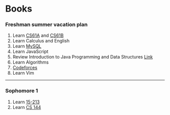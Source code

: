 # Books

### Freshman summer vacation plan
1. Learn [CS61A](https://inst.eecs.berkeley.edu/~cs61a/fa20/) and [CS61B](https://sp21.datastructur.es/)
2. Learn Calculus and English
3. Learn [MySQL](https://www.mysqltutorial.org/)
4. Learn JavaScript
5. Review Introduction to Java Programming and Data Structures [Link](https://media.pearsoncmg.com/ph/esm/ecs_liang_ijp_12/cw/)
6. Learn Algorithms
7. [Codeforces](https://codeforces.com/)
8. Learn Vim

------

### Sophomore 1
1. Learn [15-213](http://www.cs.cmu.edu/afs/cs/academic/class/15213-m16/www/index.html)
2. Learn [CS 144](https://cs144.github.io/)
